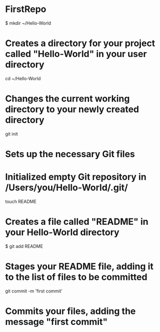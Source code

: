 FirstRepo
=========
$ mkdir ~/Hello-World
# Creates a directory for your project called "Hello-World" in your user directory

cd ~/Hello-World
# Changes the current working directory to your newly created directory

git init
# Sets up the necessary Git files
# Initialized empty Git repository in /Users/you/Hello-World/.git/

touch README
# Creates a file called "README" in your Hello-World directory

$ git add README
# Stages your README file, adding it to the list of files to be committed

git commit -m 'first commit'
# Commits your files, adding the message "first commit"
